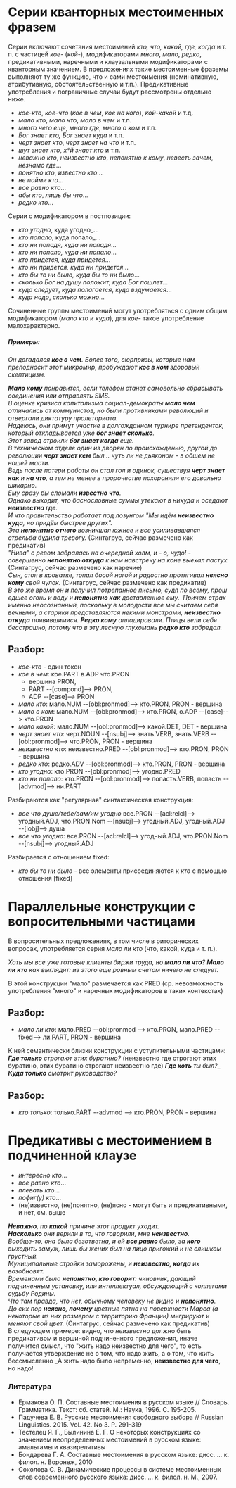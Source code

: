 # Серии кванторных местоименных фразем  

Серии включают сочетания местоимений _кто, что, какой, где, когда_ и т. п. с частицей _кое-_ (_кой-_), модификаторами _много_, _мало_, _редко_, предикативными, наречными и клаузальными модификаторами с кванторным значением. В предложениях такие местоименные фраземы выполняют ту же функцию, что и сами местоимения (номинативную, атрибутивную, обстоятельственную и т.п.). Предикативные употребления и пограничные случаи будут рассмотрены отдельно ниже.

*	_кое-кто_, _кое-что_ (_кое в чем_, _кое на кого_), _кой-какой_ и т.д.  
*	_мало кто_, _мало что_, _мало в чем_ и т.п.  
*	_много чего еще_, _много где_, _много о ком_ и т.п.  
*	_Бог знает кто, Бог знает куда_ и т.п.  
*	_черт знает кто_, _черт знает на что_ и т.п.  
*	_шут знает кто_, _х*й знает кто_ и т.п.  
*	_неважно кто_, _неизвестно кто_, _непонятно к кому_, _невесть зачем_, _незнамо где_...  
* _понятно кто_, _известно кто_...  
* _не пойми кто_...
* _все равно кто_...
* _абы кто_, _лишь бы что_...
* _редко кто_...

Серии с модификатором в постпозиции: 

* _кто угодно_, куда угодно_...
* _кто попало_, куда попало_...
* _кто ни попадя, куда ни попадя_...
* _кто ни попало, куда ни попало_...
* _кто придется, куда придется_...
* _кто ни придется, куда ни придется_...
* _кто бы то ни было, куда бы то ни было_...
* _сколько Бог на душу положит_, _куда Бог пошлет_...
* _куда следует_, _куда полагается_, _куда вздумается_... 
* _куда надо_, _сколько можно_...

Сочиненные группы местоимений могут употребляться с одним общим модификатором (_мало кто и куда_), для _кое-_ такое употребление малохарактерно.

##### Примеры:

_Он догадался **кое о чем**._
_Более того, сюрпризы, которые нам преподносит этот микромир, пробуждают **кое в ком** здоровый скептицизм._  

_**Мало кому** понравится, если телефон станет самовольно сбрасывать соединения или отправлять SMS._  
_В оценке кризиса капитализма социал-демократы **мало чем** отличались от коммунистов, но были противниками революций и отвергали диктатуру пролетариата._  
_Надеюсь, они примут участие в долгожданном турнире претенденток, который откладывается уже **бог знает сколько**._  
_Этот завод строили **бог знает когда** еще._  
_В техническом отделе один из дворян по происхождению, другой до революции **черт знает кем** был… чуть ли не дьяконом - в общем не нашей масти._  
_Ведь после потери работы он стал гол и одинок, существуя **черт знает как** и **на что**, а тем не менее в пророчестве похоронили его довольно шикарно._  
_Ему сразу бы сломали **известно что**._  
_Однако выходит, что баснословные суммы утекают в никуда и оседают **неизвестно где**._  
_И что правительство работает под лозунгом "Мы идём **неизвестно куда**, но придём быстрее других"._  
_Эта **непонятно отчего** возникшая южнее и все усиливавшаяся стрельба будила тревогу._ (Синтагрус, сейчас размечено как предикатив)  
_"Нива" с ревом забралась на очередной холм, и - о, чудо! - совершенно **непонятно откуда** к нам навстречу на коне выехал пастух._ (Синтагрус, сейчас размечено как наречие)  
_Сын, стоя в кроватке, топал босой ногой и радостно протягивал **неясно кому** свой чулок._ (Синтагрус, сейчас размечено как предикатив)  
_В это же время он и получил потрепанное письмо, судя по всему, прошедшее огонь и воду и **непонятно как** доставленное ему._  
_Причем страх именно неосознанный, поскольку в молодости все мы считаем себя вечными, а старики представляются некими монстрами, **неизвестно откуда** появившимися._ 
_**Редко кому** аплодировали._
_Птицы вели себя бесстрашно, потому что в эту лесную глухомань **редко кто** забредал._

## Разбор:

* _кое-кто_ - один токен
* _кое в чем_: кое.PART в.ADP что.PRON
  * вершина PRON, 
  * PART --[compond]--> PRON, 
  * ADP --[case]--> PRON
* _мало кто_: мало.NUM --[obl:pronmod]--> кто.PRON, PRON - вершина
* _мало о ком_: мало.NUM --[obl:pronmod]--> кто.PRON, о.ADP --[case]--> кто.PRON
* _мало какой_: мало.NUM --[obl:pronmod]--> какой.DET, DET - вершина
* _черт знает что_: черт.NOUN --[nsubj]--> знать.VERB, знать.VERB --[obl:pronmod]--> что.PRON, PRON - вершина  
* _неизвестно кто_: неизвестно.PRED --[obl:pronmod]--> кто.PRON, PRON - вершина
* _редко кто_: редко.ADV --[obl:pronmod]--> кто.PRON, PRON - вершина
* _кто угодно_: кто.PRON --[obl:pronmod]--> угодно.PRED  
* _кто ни попало_: кто.PRON --[obl:pronmod]--> попасть.VERB, попасть --[advmod]--> ни.PART     

Разбираются как "регулярная" синтаксическая конструкция:

* _все что душе/тебе/вам/им угодно_ все.PRON --[acl:relcl]--> угодный.ADJ, что.PRON.Nom --[nsubj]--> угодный.ADJ,  угодный.ADJ --[iobj]--> душа  
* _все что угодно_: все.PRON --[acl:relcl]--> угодный.ADJ, что.PRON.Nom --[nsubj]--> угодный.ADJ  

Разбирается с отношением fixed:

* _кто бы то ни было_ - все элементы присоединяются к _кто_ с помощью отношения [fixed]  

# Параллельные конструкции с вопросительными частицами  

В вопросительных предложениях, в том числе в риторических вопросах, употребляется серия _мало ли кто_ (что, какой, куда и т. п.). 

_Хоть мы все уже готовые клиенты биржи труда, но **мало ли что**?_
_**Мало ли кто** как выглядит: из этого еще ровным счетом ничего не следует._

В этой конструкции "мало" размечается как PRED (ср. невозможность употребления "много" и наречных модификаторов в таких контекстах) 

## Разбор:

* _мало ли кто_: мало.PRED --obl:pronmod --> кто.PRON, мало.PRED --fixed--> ли.PART, PRON - вершина

К ней семантически близки конструкции с уступительными частицами:  
_**Где только** строгают этих буратино?_ (неизвестно где строгают этих буратино, этих буратино строгают неизвестно где)
_**Где хоть** ты был?__  
_**Куда только** смотрит руководство?_  

## Разбор:

* _кто только_: только.PART --advmod --> кто.PRON, PRON - вершина


# Предикативы с местоимением в подчиненной клаузе  

*	_интересно кто_...  
*	_все равно кто_...  
*	_плевать кто_...  
*	_пофиг(у) кто_...
*	(не)известно, (не)понятно, (не)ясно - могут быть и предикативными, и нет, см. выше
  
_**Неважно**, по **какой** причине этот продукт уходит._  
_**Насколько** они верили в то, что говорили, мне **неизвестно**._  
_Вообще-то, она была безответна, и ей **все равно** было, за **кого** выходить замуж, лишь бы жених был на лицо пригожий и не слишком грустный._  
_Муниципальные стройки заморожены, и **неизвестно, когда** их возобновят._  
_Временами было **непонятно, кто говорит**: чиновник, дающий подчиненным установку, или интеллектуал, обсуждающий с коллегами судьбу Родины._  
_Что там правда, что нет, обычному человеку не видно и **непонятно**._  
_До сих пор **неясно, почему** цветные пятна на поверхности Марса (а некоторые из них размером с территорию Франции) мигрируют и меняют свой цвет._ (Синтагрус, сейчас размечено как предикатив)  
В следующем примере: видно, что _неизвестно_ должно быть предикативом и вершиной подчиненного предложения, иначе получится смысл, что "жить надо неизвестно для чего", то есть получается утверждение не о том, что надо жить, а о том, что жить бессмысленно
_А жить надо было непременно, **неизвестно для чего**, но надо! 

### Литература

* Ермакова О. П. Составные местоимения в русском языке // Словарь. Грамматика. Текст: сб.
статей. М.: Наука, 1996. С. 195-205.
* Падучева Е. В. Русские местоимения свободного выбора // Russian Linguistics. 2015. Vol. 42. No 3. P.
291–319
* Тестелец Я. Г., Былинина Е. Г. О некоторых конструкциях со значением неопределенных
местоимений в русском языке: амальгамы и квазирелятивы
* Бондарева Г. А. Составные местоимения в русском языке: дисс. ... к. филол. н. Воронеж, 2010
* Соколова С. В. Динамические процессы в системе местоименных слов современного русского языка: дисс. ... к. филол. н. М., 2007. 
